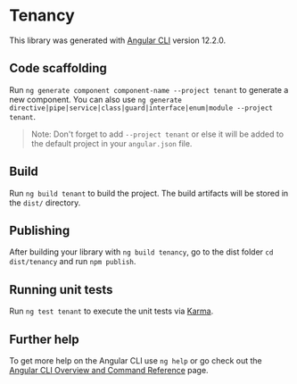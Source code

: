 # Tenancy

This library was generated with [Angular CLI](https://github.com/angular/angular-cli) version 12.2.0.

## Code scaffolding

Run `ng generate component component-name --project tenant` to generate a new component. You can also use `ng generate directive|pipe|service|class|guard|interface|enum|module --project tenant`.
> Note: Don't forget to add `--project tenant` or else it will be added to the default project in your `angular.json` file. 

## Build

Run `ng build tenant` to build the project. The build artifacts will be stored in the `dist/` directory.

## Publishing

After building your library with `ng build tenancy`, go to the dist folder `cd dist/tenancy` and run `npm publish`.

## Running unit tests

Run `ng test tenant` to execute the unit tests via [Karma](https://karma-runner.github.io).

## Further help

To get more help on the Angular CLI use `ng help` or go check out the [Angular CLI Overview and Command Reference](https://angular.io/cli) page.
